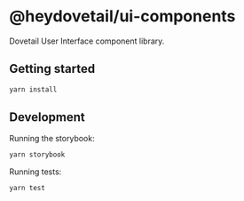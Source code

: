 # @heydovetail/ui-components

Dovetail User Interface component library.

## Getting started

```sh
yarn install
```

## Development

Running the storybook:

```sh
yarn storybook
```

Running tests:

```sh
yarn test
```